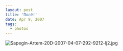 ```yaml
---
layout: post
title: 'Полёт'
date: Apr 9, 2007
tags:
  - photos
---
```


![Sapegin-Artem-20D-2007-04-07-292-9212-lj2.jpg](upload://Sapegin-Artem-20D-2007-04-07-292-9212-lj2.jpg)
